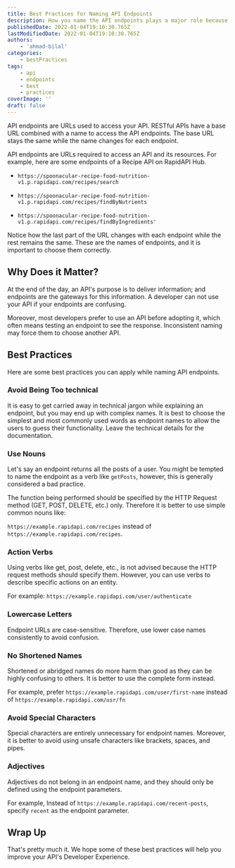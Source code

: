 ```yaml
---
title: Best Practices for Naming API Endpoints
description: How you name the API endpoints plays a major role because developers interact with your APIs through these endpoints. This guide will point some useful practices you can apply while naming API endpoints.
publishedDate: 2022-01-04T19:10:30.765Z
lastModifiedDate: 2022-01-04T19:10:30.765Z
authors:
    - 'ahmad-bilal'
categories:
    - bestPractices
tags:
    - api
    - endpoints
    - best
    - practices
coverImage: ''
draft: false
---
```


<Lead>

API endpoints are URLs used to access your API. RESTful APIs have a base URL combined with a name to access the API endpoints. The base URL stays the same while the name changes for each endpoint.

</Lead>

API endpoints are URLs required to access an API and its resources. For example, here are some endpoints of a Recipe API on RapidAPI Hub.

-   `https://spoonacular-recipe-food-nutrition-v1.p.rapidapi.com/recipes/search`

-   `https://spoonacular-recipe-food-nutrition-v1.p.rapidapi.com/recipes/findByNutrients`

-   `https://spoonacular-recipe-food-nutrition-v1.p.rapidapi.com/recipes/findByIngredients'`

Notice how the last part of the URL changes with each endpoint while the rest remains the same. These are the names of endpoints, and it is important to choose them correctly.

## Why Does it Matter?

At the end of the day, an API's purpose is to deliver information; and endpoints are the gateways for this information. A developer can not use your API if your endpoints are confusing.

Moreover, most developers prefer to use an API before adopting it, which often means testing an endpoint to see the response. Inconsistent naming may force them to choose another API.

## Best Practices

Here are some best practices you can apply while naming API endpoints.

### Avoid Being Too technical

It is easy to get carried away in technical jargon while explaining an endpoint, but you may end up with complex names. It is best to choose the simplest and most commonly used words as endpoint names to allow the users to guess their functionality. Leave the technical details for the documentation.

### Use Nouns

Let's say an endpoint returns all the posts of a user. You might be tempted to name the endpoint as a verb like `getPosts`, however, this is generally considered a bad practice.

The function being performed should be specified by the HTTP Request method (GET, POST, DELETE, etc.) only. Therefore it is better to use simple common nouns like:

`https://example.rapidapi.com/recipes` instead of `https://example.rapidapi.com/recipes`.

### Action Verbs

Using verbs like get, post, delete, etc., is not advised because the HTTP request methods should specify them. However, you can use verbs to describe specific actions on an entity.

For example: `https://example.rapidapi.com/user/authenticate`

### Lowercase Letters

Endpoint URLs are case-sensitive. Therefore, use lower case names consistently to avoid confusion.

### No Shortened Names

Shortened or abridged names do more harm than good as they can be highly confusing to others. It is better to use the complete form instead.

For example, prefer `https://example.rapidapi.com/user/first-name` instead of `https://example.rapidapi.com/usr/fn`

### Avoid Special Characters

Special characters are entirely unnecessary for endpoint names. Moreover, it is better to avoid using unsafe characters like brackets, spaces, and pipes.

### Adjectives

Adjectives do not belong in an endpoint name, and they should only be defined using the endpoint parameters.

For example, Instead of `https://example.rapidapi.com/recent-posts`, specify `recent` as the endpoint parameter.

## Wrap Up

That's pretty much it. We hope some of these best practices will help you improve your API's Developer Experience.
